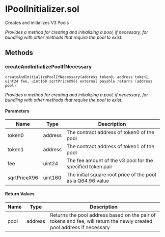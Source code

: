 
# IPoolInitializer.sol

    
Creates and initializes V3 Pools

    
*Provides a method for creating and initializing a pool, if necessary, for bundling with other methods that require the pool to exist.*
## Methods
### createAndInitializePoolIfNecessary
```solidity
createAndInitializePoolIfNecessary(address token0, address token1, uint24 fee, uint160 sqrtPriceX96) external payable returns (address pool)
```

            

            
*Provides a method for creating and initializing a pool, if necessary, for bundling with other methods that require the pool to exist.*
#### Parameters

| Name | Type | Description |
|---|---|---|
| token0 | address | The contract address of token0 of the pool |
| token1 | address | The contract address of token1 of the pool |
| fee | uint24 | The fee amount of the v3 pool for the specified token pair |
| sqrtPriceX96 | uint160 | The initial square root price of the pool as a Q64.96 value |

#### Return Values

| Name | Type | Description |
|---|---|---|
| pool | address | Returns the pool address based on the pair of tokens and fee, will return the newly created pool address if necessary |


